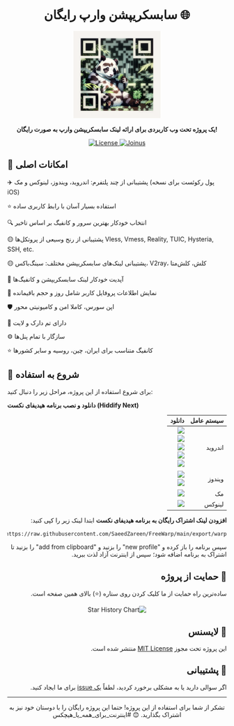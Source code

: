 <h1 align="center">سابسکریپشن وارپ رایگان 🌐</h1>

<p align="center">
  <img src="https://github.com/SaeedZareen/FreeWarp/blob/main/QRcode.png" alt="بارکد اتصال به پروژه" width="200" height="200">
</p>

<p align="center">
  <strong>یک پروژه تحت وب کاربردی برای ارائه لینک‌ سابسکریپشن وارپ به صورت رایگان!</strong>
</p>

<p align="center">
  <a href="LICENSE">
    <img src="https://img.shields.io/badge/License-MIT-yellow.svg" alt="License">
  </a>
  <a href="https://t.me/connect98news">
    <img src="https://img.shields.io/badge/Join-Telegram-blue" alt="Joinus">
  </a>
</p>

## 🚀 امکانات اصلی

✈️ پشتیبانی از چند پلتفرم: اندروید، ویندوز، لینوکس و مک (پول رکوئست برای نسخه iOS)

⭐ استفاده بسیار آسان با رابط کاربری ساده

🔍 انتخاب خودکار بهترین سرور و کانفیگ بر اساس تاخیر

🟡 پشتیبانی از رنج وسیعی از پروتکل‌ها
Vless, Vmess, Reality, TUIC, Hysteria, SSH, etc.

🟡 پشتیبانی لینک‌های سابسکریپشن‌ مختلف:
سینگ‌باکس، V2ray، کلش، کلش‌متا

🔄 آپدیت خودکار لینک سابسکریپشن و کانفیگ‌ها

🔎 نمایش اطلاعات پروفایل کاربر شامل روز و حجم باقیمانده

🛡 اپن سورس، کاملا امن و کامیونیتی محور

🌙 دارای تم دارک و لایت

⚙ سازگار با تمام پنل‌ها

⭐ کانفیگ متناسب برای ایران، چین، روسیه و‌ سایر کشورها

## 🚀 شروع به استفاده

برای شروع استفاده از این پروژه، مراحل زیر را دنبال کنید:

**دانلود و نصب برنامه هیدیفای نکست (Hiddify Next)**
<div dir=rtl align=right>

   <table>
    <thead align=right>
        <tr>
            <th>سیستم عامل</th>
            <th>دانلود</th>
        </tr>
    </thead>
    <tbody align=right>
        <tr>
        <td>اندروید</td><td>
            <a href="https://play.google.com/store/apps/details?id=app.hiddify.com"><img width=150px src="https://github.com/hiddify/hiddify-next/blob/main/docs/google-play-badge.png"></a><br>
            <a href="https://github.com/hiddify/hiddify-next/releases/latest/download/hiddify-android-universal.apk"><img src="https://img.shields.io/badge/APK-Universal-044d29.svg?logo=github"></a><br>
            <a href="https://github.com/hiddify/hiddify-next/releases/latest/download/hiddify-android-arm64.apk"><img src="https://img.shields.io/badge/APK-ArmV8-168039.svg?logo=github"></a><br>
            <a href="https://github.com/hiddify/hiddify-next/releases/latest/download/hiddify-android-arm7.apk"><img src="https://img.shields.io/badge/APK-ArmV7-45bf55.svg?logo=github"></a><br>
            <a href="https://github.com/hiddify/hiddify-next/releases/latest/download/hiddify-android-x86_64.apk"><img src="https://img.shields.io/badge/APK-x86_64-96ed89.svg?logo=github"></a>
        </td>
        </tr>
        <tr>
            <td>ویندوز</td>
            <td><a href="https://github.com/hiddify/hiddify-next/releases/latest/download/hiddify-windows-x64-setup.zip"><img src="https://img.shields.io/badge/Setup-x64-0078d7.svg?logo=github"></a><br>
            <a href="https://github.com/hiddify/hiddify-next/releases/latest/download/hiddify-windows-x64-portable.zip"><img src="https://img.shields.io/badge/Portable-x64-2d7d9a.svg?logo=github"></a>
        </td>
        </tr>
        <tr>
            <td>مک</td>
            <td><a href="https://github.com/hiddify/hiddify-next/releases/latest/download/hiddify-macos-universal.zip"><img src="https://img.shields.io/badge/DMG-Universal-ea005e.svg?logo=github"></a></td>
        </tr>
        <tr>
            <td>لینوکس</td>
            <td><a href="https://github.com/hiddify/hiddify-next/releases/latest/download/hiddify-linux-x64.zip"><img src="https://img.shields.io/badge/AppImage-amd64-f84e29.svg?logo=github"> </a></td>
        </tr>
    </tbody>
</table>

**افزودن لینک اشتراک رایگان به برنامه هیدیفای نکست**
ابتدا لینک زیر را کپی کنید:
```sh
https://raw.githubusercontent.com/SaeedZareen/FreeWarp/main/export/warp
```
سپس برنامه را باز کرده و "new profile" را بزنید و "add from clipboard" را بزنید تا اشتراک به برنامه اضافه شود؛ سپس از اینترنت آزاد لذت ببرید.

## 🎯 حمایت از پروژه

ساده‌ترین راه حمایت از ما کلیک کردن روی ستاره (⭐) بالای همین صفحه است.

<div align=center>
    
<img alt="Star History Chart" width=50% src="https://api.star-history.com/svg?repos=SaeedZareen/FreeWarp&type=Date)](https://star-history.com/#SaeedZareen/FreeWarp&Date" />

</div>

## 📝 لایسنس

این پروژه تحت مجوز [MIT License](LICENSE) منتشر شده است.

## 🧐 پشتیبانی

اگر سوالی دارید یا به مشکلی برخورد کردید، لطفاً [یک issue](https://github.com/SaeedZareen/FreeWarp/issues/new) برای ما ایجاد کنید.

---

<p align="center">
  تشکر از شما برای استفاده از این پروژه! حتما این پروژه رایگان را با دوستان خود نیز به اشتراک بگذارید. 😊
#اینترنت_برای_همه_یا_هیچکس
</p>
